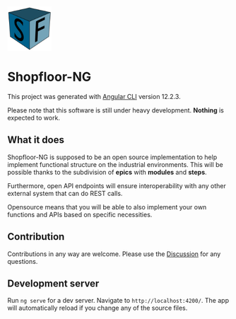 <img src='src/assets/logo.svg' width='100'>

# Shopfloor-NG

This project was generated with [Angular CLI](https://github.com/angular/angular-cli) version 12.2.3.

Please note that this software is still under heavy development. **Nothing** is expected to work.

## What it does

Shopfloor-NG is supposed to be an open source implementation to help implement functional structure on the industrial environments. This will be possible thanks to the subdivision of **epics** with **modules** and **steps**.

Furthermore, open API endpoints will ensure interoperability with any other external system that can do REST calls.

Opensource means that you will be able to also implement your own functions and APIs based on specific necessities.

## Contribution

Contributions in any way are welcome.
Please use the [Discussion](https://github.com/short-circuit/shopfloor-ng/discussions) for any questions.

## Development server

Run `ng serve` for a dev server. Navigate to `http://localhost:4200/`. The app will automatically reload if you change any of the source files.
